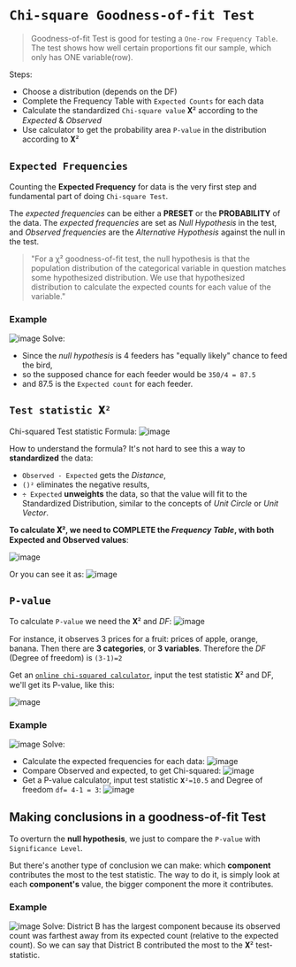 # `Chi-square Goodness-of-fit Test`
> Goodness-of-fit Test is good for testing a `One-row Frequency Table`.
The test shows how well certain proportions fit our sample, which only has ONE variable(row).

Steps:
- Choose a distribution (depends on the DF)
- Complete the Frequency Table with `Expected Counts` for each data
- Calculate the standardized `Chi-square value` 𝐗² according to the _Expected_ & _Observed_
- Use calculator to get the probability area `P-value` in the distribution according to 𝐗²


## `Expected Frequencies`
Counting the **Expected Frequency** for data is the very first step and fundamental part of doing `Chi-square Test`.

The _expected frequencies_ can be either a **PRESET** or the **PROBABILITY** of the data.
The _expected frequencies_ are set as _Null Hypothesis_ in the test, 
and _Observed frequencies_ are the _Alternative Hypothesis_ against the null in the test.

> "For a χ² goodness-of-fit test, the null hypothesis is that the population distribution of the categorical variable in question matches some hypothesized distribution. We use that hypothesized distribution to calculate the expected counts for each value of the variable."


### Example
![image](https://user-images.githubusercontent.com/14041622/45583713-90c50a80-b8f9-11e8-8b40-e84350911584.png)
Solve:
- Since the _null hypothesis_ is 4 feeders has "equally likely" chance to feed the bird,
- so the supposed chance for each feeder would be `350/4 = 87.5`
- and 87.5 is the `Expected count` for each feeder.


## `Test statistic 𝐗²`


Chi-squared Test statistic Formula:
![image](https://user-images.githubusercontent.com/14041622/45584164-a6d6c900-b901-11e8-9cab-6cc6566432f9.png)

How to understand the formula?
It's not hard to see this a way to **standardized** the data:
- `Observed - Expected` gets the _Distance_,
- `()²` eliminates the negative results,
- `÷ Expected` **unweights** the data, so that the value will fit to the Standardized Distribution, similar to the concepts of _Unit Circle_ or _Unit Vector_.

**To calculate 𝐗², we need to COMPLETE the _Frequency Table_, with both Expected and Observed values**:

![image](https://user-images.githubusercontent.com/14041622/45615222-79735200-ba9e-11e8-9dc3-a4f436b0ce63.png)

Or you can see it as:
![image](https://user-images.githubusercontent.com/14041622/45613177-0a92fa80-ba98-11e8-9215-67d9fa18720e.png)



## `P-value`

To calculate `P-value` we need the 𝐗² and _DF_:
![image](https://user-images.githubusercontent.com/14041622/45584168-adfdd700-b901-11e8-9e08-b4a75ba53af0.png)

For instance, it observes 3 prices for a fruit: prices of apple, orange, banana. Then there are **3 categories**, or **3 variables**. Therefore the _DF_ (Degree of freedom) is `(3-1)=2`

Get an [`online chi-squared calculator`](https://surfstat.anu.edu.au/surfstat-home/tables/chi.php), input the test statistic 𝐗² and DF, we'll get its P-value, like this:

![image](https://user-images.githubusercontent.com/14041622/45613470-159a5a80-ba99-11e8-95af-98e19b9595ef.png)


### Example
![image](https://user-images.githubusercontent.com/14041622/45584040-30d16280-b8ff-11e8-9bd4-360d666413a6.png)
Solve:
- Calculate the expected frequencies for each data:
![image](https://user-images.githubusercontent.com/14041622/45584122-f1a41100-b900-11e8-98d3-0b5a4c0406dd.png)
- Compare Observed and expected, to get Chi-squared:
![image](https://user-images.githubusercontent.com/14041622/45584124-084a6800-b901-11e8-960e-0222acc29a1b.png)
- Get a P-value calculator, input test statistic `𝐗²=10.5` and Degree of freedom `df= 4-1 = 3`:
![image](https://user-images.githubusercontent.com/14041622/45584134-4ba4d680-b901-11e8-8dc3-655d985ad832.png)

## Making conclusions in a goodness-of-fit Test

To overturn the __null hypothesis__, we just to compare the `P-value` with `Significance Level`.

But there's another type of conclusion we can make: which **component** contributes the most to the test statistic.
The way to do it, is simply look at each **component's** value, the bigger component the more it contributes.

### Example
![image](https://user-images.githubusercontent.com/14041622/45615374-e686e780-ba9e-11e8-809f-46f4df6e1aef.png)
Solve:
District B has the largest component because its observed count was farthest away from its expected count (relative to the expected count). So we can say that District B contributed the most to the  𝐗² test-statistic.